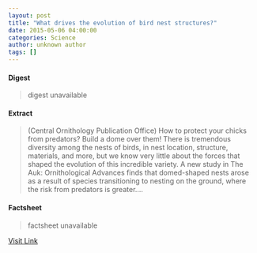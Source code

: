 ```yaml
---
layout: post
title: "What drives the evolution of bird nest structures?"
date: 2015-05-06 04:00:00
categories: Science
author: unknown author
tags: []
---
```



#### Digest
>digest unavailable

#### Extract
>(Central Ornithology Publication Office) How to protect your chicks from predators? Build a dome over them! There is tremendous diversity among the nests of birds, in nest location, structure, materials, and more, but we know very little about the forces that shaped the evolution of this incredible variety. A new study in The Auk: Ornithological Advances finds that domed-shaped nests arose as a result of species transitioning to nesting on the ground, where the risk from predators is greater....

#### Factsheet
>factsheet unavailable

[Visit Link](http://www.eurekalert.org/pub_releases/2015-05/copo-wdt050615.php)


